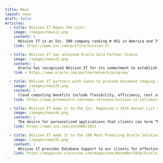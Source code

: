 ```yaml
---
title: News
layout: news
draft: false
Articles:
  - title: NVision IT Makes the List!
    image: /images/news11.png
    content: |
      NVision IT is an Inc. 500 company ranking # 451 in America and 7th in Missouri, an exclusive ranking of the nation's fastest-growing private companies. The Inc. 5000 represents what can be achieved when you are passionate about your cause.
    link: https://www.inc.com/profile/nvision-it

  - title: NVision IT has achieved Oracle Gold Partner Status
    image: /images/news22.png
    content: |
      Oracle has recognized NVision IT for its commitment to establish Oracle related knowledge in delivering solutions to their customers. NVision IT supports a wide range of Oracle products including Oracle Database 12c and Oracle E-Business Suite.
    link : https://www.oracle.com/partnernetwork/program/

  - title: NVision IT partners with Canon to provide document imaging and management solutions to help            transform      organizations through digitization initiatives.
    image: /images/news33.png
    content: |
      Cloud computing benefits include flexibility, efficiency, cost savings, and strategic advantage. As an Oracle Cloud partner, NVision can offer both public cloud solutions and private cloud solutions. Oracle Cloud is the industry’s broadest and most integrated public cloud. It offers best-in- class services across software as a service (SaaS), platform as a service (PaaS), and infrastructure as a service (IaaS). NVision IT offers complete Oracle SaaS suite enterprise solutions such as accounting, HR, procurement, project management, service, sales management, marketing, transportation management, and supply chain.
    link: https://www.prnewswire.com/news-releases/nvision-it-collaborates-with-canon-information-and-imaging-solutions-inc-to-accelerate-the-rollout-of-solutions-based-on-the-enterprise-imaging-platform-by-canon-300245464.html

  - title: NVision IT made it to the Inc. Magazine's 35th Annual List of America's Fastest-Growing Private Companies--the Inc. 5000
    image: /images/news44.png
    content: |
      The desire for personalized applications that clients can term “My Application” is in high demand. Finding a solution that completely satisfies all requirements is almost nonexistent. Therefore, one has to build the application based on client-specific requirements. Custom Application Development allows solutions to be created based on client’s requirements, objectives and ideas. This complex process requires in-depth expertise in both development technologies and business processes. NVision IT has a technology-centric, enthusiastic and dedicated team who take a special interest in understanding clients’ requirements and objectives to fulfill the defined custom application development needs. Our methodology includes interacting with clients so that we understand their needs and develop an application solution together. We achieve this by coordinating and cooperating with our clients in every step of the process, resulting in a mutually beneficial relationship.  NVision IT follows a System Development Life Cycle approach for custom application development. Gathering requirements and analyzing the details helps our team visualize the outline of the application. This process and information helps in planning future phases of application development. Recording the collected data and sharing it with active team members enables a greater understanding of the application. Our system architecture experts prepare the required detailed diagrams, flow charts, etc., to facilitate application development and our experienced developers create the application during the design phase. Our subject matter experts oversee the entire process until development is completed. One of the final steps in the development process is to perform unit and integration testing to make sure the product meets the requirements and is bug free.   Some of our technical expertise includes customizing Oracle Application processes to fit the unique needs of our clients in workflow customizations, Oracle Application Framework (OAF), custom forms, and PL/SQL procedures.
    link: https://www.inc.com/inc5000/2021

  - title: NVision IT made it to the 100 Most Promising Oracle Solution Providers 2016
    image: /images/news55.png
    content: |
      NVision IT provides Database Support to our clients for effective functioning of database related queries. Our consultants have in-depth knowledge of database related activities and can assist clients with transactional guidance. Our Database experts are well versed with tasks including installation, configuration, patching, backups, etc. If there is a specialized client need we can match up our consultant’s expertise with their expectations.  We partner with our clients to understand their database requirements by assisting them with continuous monitoring, maintenance, and the protection of critical data. Once we understand our clients’ requirements, we provide them with a team of experienced support consultants who help them achieve their goals.    Our database experts are highly qualified professionals who are masters in handling complex ERP implementations, migrations, and upgrades. Using our database support services, you can reduce costs by standardizing regular database-related tasks, outsourcing continuous database maintenance, and enhancing database performance. We take on your database related worries so that you can concentrate on improving your business.  Our process-based approach enables clients to consolidate their end-to-end database services at an affordable price. We provide specialized and cost-effective database services to our clients, exclusively designed to address their unique business needs..
    link: https://magazine.cioreview.com/magazines/November2016/Oracle/#page=46
---
```

